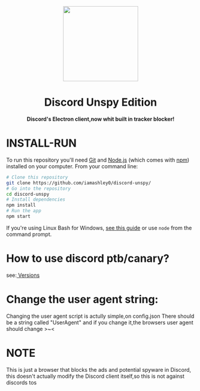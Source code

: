 <div align="center">
 
<img height="200" src="https://discord.com/assets/3437c10597c1526c3dbd98c737c2bcae.svg"/>

# Discord Unspy Edition

**Discord's Electron client,now whit built in tracker blocker!**
</div>


 # INSTALL-RUN

To run this repository you'll need [Git](https://git-scm.com) and [Node.js](https://nodejs.org/en/download/) (which comes with [npm](http://npmjs.com)) installed on your computer. From your command line:
```bash
# Clone this repository
git clone https://github.com/iamashley0/discord-unspy/
# Go into the repository
cd discord-unspy
# Install dependencies
npm install
# Run the app
npm start
```
If you're using Linux Bash for Windows, [see this guide](https://www.howtogeek.com/261575/how-to-run-graphical-linux-desktop-applications-from-windows-10s-bash-shell/) or use `node` from the command prompt.

# How to use discord ptb/canary?
see:<a href="https://github.com/iamashley0/discord-unspy/tree/main/versions"> Versions </a>

# Change the user agent string:
Changing the user agent script is actully simple,on config.json There should be a string called "UserAgent" and if you change it,the browsers user agent should change >~<

# NOTE
This is just a browser that blocks the ads and potential spyware in Discord, this doesn't actually modify the Discord client itself,so this is not against discords tos
